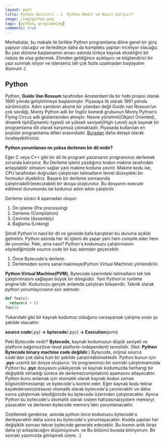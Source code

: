 ```yaml
---
layout: post
title: Python Dersleri - 1. Python Nedir ve Nasıl Çalışır? 
image: /img/python.png
tags: [python, programming]
comments: true
---
```


Merhabalar, bu makale ile birlikte Python programlama diline genel bir giriş yapıyor olacağız ve ilerledikçe daha da kompleks yapıları inceliyor olacağız. Bu yazı dizisine başlamamın amacı aslında türkçe kaynak eksikliğini bir nebze de olsa gidermek. Elimden geldiğince açıklayıcı ve bilgilendirici bir yazı sunmak istiyor ve isterseniz lafı çok fazla uzatmadan başlayalım diyorum :)

## Python

Python, **Guido Van Rossum** tarafından Amsterdam'da bir hobi projesi olarak 1990 yılında geliştirilmeye başlanmıştır. Piyasaya ilk olarak 1991 yılında sürülmüştür. Adını sanılanın aksine bir yılandan değil Guido van Rossum’un çok sevdiği, Monty Python adlı bir İngiliz komedi grubunun Monty Python’s Flying Circus adlı gösterisinden almıştır. Nesne yönelimli(Object Oriented), dinamik tipli(Dynamic-typed) ve yüksek seviyeli(High-Level) açık kaynak bir programlama dili olarak karşımıza çıkmaktadır. Piyasada kullanılan en popüler programlama dilleri arasındadır. 
[Buradan](http://pypl.github.io/PYPL.html) daha detaylı olarak inceleyebilirsiniz.

**Python yorumlanan mı yoksa derlenen bir dil midir?**

Eğer C veya C++ gibi bir dil ile program yazarsanız programınızı derlemek zorunda kalırsınız. Bu Derleme işlemi yazdığınız kodun makine tarafından anlaşılabilir olmasını sağlar yani makine koduna çevirir. Makine kodu ise, CPU tarafından doğrudan çalıştırılan talimatların temel düzeydeki bir formudur diyebiliriz. Başarılı bir derleme sonrasında çalıştırılabilir(executable) bir dosya oluşturulur. Bu dosyanın execute edilmesi durumunda ise kodunuz adım adım çalıştırılır. 

Derleme süreci 4 aşamadan oluşur:
  1. Ön işleme (Pre processing)
  2. Derleme (Compilation)
  3. Çevirme (Assembly)
  4. Bağlama (Linking)
 
Şimdi Python'ın nasıl bir dil ve genelde kafa karıştıran bu duruma açıklık getirelim. Python aslında her iki işlemi de yapar yani hem compile eder hem de yorumlar. Peki, ama nasıl? Python'a kodumuzu çalıştırmasını söylediğimizde source code bir kaç adımdan geçecektir.

1. Önce Bytecode'a derlenir.
2. Derlemeden sonra sanal makineye(Python Virtual Machine) yönlendirilir.
  
**Python Virtual Machine(PVM)**, Bytecode üzerindeki talimatların tek tek çalıştırılmasını sağlayan büyük bir döngüdür. Yani Python'ın runtime engine'idir. Kodumuzu gerçek anlamda çalıştıran bileşendir. Teknik olarak python yorumlayıcısının son adımıdır.

```python
def foo(x):
  return(x + 5)
foo(3)
```
Yukarıdaki gibi bir kaynak kodumuz olduğunu varsayarsak çalışma sırası şu şekilde olacaktır:
  
**source code**(.py)  **->**   **bytecode**(.pyc)  **->**    **Execution**(pvm)
 
Peki Bytecode nedir? **Bytecode**, kaynak kodumuzun düşük seviyeli ve platform bağımsız(low-level platform-independent) temsilidir. (Not: **Python Bytecode binary machine code değildir.**) Bytecode, orijinal source code'dan çok daha hızlı bir şekilde çalıştırılabilmektedir. Python bunun için **.pyc** uzantılı bir dosya oluşturur. Ve programımızı bir sonraki çalıştırmamızda Python bu **.pyc** dosyasını yükleyecek ve kaynak kodumuzda herhangi bir değişiklik olmadığı sürece de derleme(compilation) aşamasını atlayacaktır. Python bunu anlamak için otomatik olarak kaynak kodun zaman bilgisini(timestamp) ve bytecode'u kontrol eder. Eğer kaynak kodu tekrar kaydederseniz(resave) otomatik olarak bytecode'a çevirecektir ve daha sonra çalıştırmak istediğinizde bu bytecode üzerinden çalıştıracaktır. Ayrıca Python bu bytecode'u otomatik olarak sistem hafızasına(system memory) yazacaktır ve derlenen bytecode memory'den yorumlanacaktır.

Özetlemek gerekirse, aslında python önce kodumuzu bytecode'a derleyecektir daha sonra bu bytecode'u yorumlayacaktır. Kodda yapılan her değişiklik sonrası tekrar bytecode generate edecektir. Bu kısmın artık biraz daha iyi anlaşılacağını düşünüyorum. ve Bu bölümü burada bitiriyorum. Bir sonraki yazımızda görüşmek üzere. :)


